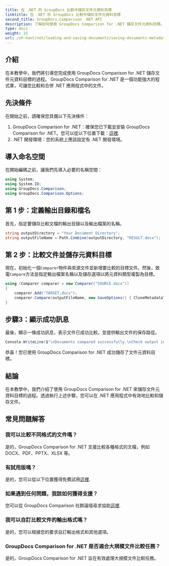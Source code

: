 ```yaml
---
title: 在 .NET 的 GroupDocs 比較中儲存文件元資料目標
linktitle: 在 .NET 的 GroupDocs 比較中儲存文件元資料目標
second_title: GroupDocs.Comparison .NET API
description: 了解如何使用 GroupDocs Comparison for .NET 儲存文件元資料目標。在 .NET 應用程式中進行高效能文件比較的簡單步驟。
type: docs
weight: 15
url: /zh-hant/net/loading-and-saving-documents/saving-documents-metadata-target/
---
```

## 介紹
在本教學中，我們將引導您完成使用 GroupDocs Comparison for .NET 儲存文件元資料目標的過程。 GroupDocs Comparison for .NET 是一個功能強大的程式庫，可讓您比較和合併 .NET 應用程式中的文件。
## 先決條件
在開始之前，請確保您具備以下先決條件：
1.  GroupDocs Comparison for .NET：確保您已下載並安裝 GroupDocs Comparison for .NET。您可以從以下位置下載：[這裡](https://releases.groupdocs.com/comparison/net/).
2. .NET 開發環境：您的系統上應該設定有 .NET 開發環境。

## 導入命名空間
在開始編碼之前，讓我們先導入必要的名稱空間：
```csharp
using System;
using System.IO;
using GroupDocs.Comparison;
using GroupDocs.Comparison.Options;
```
## 第 1 步：定義輸出目錄和檔名
首先，指定要儲存比較文檔的輸出目錄以及輸出檔案的名稱。
```csharp
string outputDirectory = "Your Document Directory";
string outputFileName = Path.Combine(outputDirectory, "RESULT.docx");
```
## 第 2 步：比較文件並儲存元資料目標
現在，初始化一個`Comparer`物件與來源文件並新增要比較的目標文件。然後，致電`Compare`方法並指定輸出檔案名稱以及儲存選項以將元資料類型複製為目標。
```csharp
using (Comparer comparer = new Comparer("SOURCE.docx"))
{
    comparer.Add("TARGET.docx");
    comparer.Compare(outputFileName, new SaveOptions() { CloneMetadataType = MetadataType.Target });
}
```
## 步驟3：顯示成功訊息
最後，顯示一條成功訊息，表示文件已成功比較，並提供輸出文件的保存路徑。
```csharp
Console.WriteLine($"\nDocuments compared successfully.\nCheck output in {outputDirectory}.");
```
恭喜！您已使用 GroupDocs Comparison for .NET 成功儲存了文件元資料目標。

## 結論
在本教學中，我們介紹了使用 GroupDocs Comparison for .NET 來儲存文件元資料目標的過程。透過執行上述步驟，您可以在 .NET 應用程式中有效地比較和儲存文件。
## 常見問題解答
### 我可以比較不同格式的文件嗎？
是的，GroupDocs Comparison for .NET 支援比較各種格式的文檔，例如 DOCX、PDF、PPTX、XLSX 等。
### 有試用版嗎？
是的，您可以從以下位置獲得免費試用[這裡](https://releases.groupdocs.com/).
### 如果遇到任何問題，我該如何獲得支援？
您可以從 GroupDocs Comparison 社群論壇尋求協助[這裡](https://forum.groupdocs.com/c/comparison/12).
### 我可以自訂比較文件的輸出格式嗎？
是的，您可以根據您的要求自訂輸出格式和其他選項。
### GroupDocs Comparison for .NET 是否適合大規模文件比較任務？
是的，GroupDocs Comparison for .NET 旨在有效處理大規模文件比較任務。